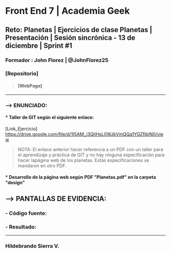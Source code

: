 # Front End 7 | Academia Geek
## Reto: Planetas | Ejercicios de clase Planetas | Presentación | Sesión sincrónica - 13 de diciembre | Sprint #1
### Formador : John Florez | @JohnFlorez25
### [Repositorio]
> #### [WebPage] 
___
### --> ENUNCIADO:
#### * Taller de GIT según el siguiente enlace:
  [Link_Ejercicio] https://drive.google.com/file/d/1I5AM_j3QIiHsL0WJkVmQQa1YGZfibiN0/view
> NOTA: El enlace anterior hacer referencia a un PDF con un taller para el aprendizaje y práctica de GIT y no hay ninguna especificación para hacer lapágina web de los planetas. Estas especificaciones se mandaron en otro PDF.
#### * Desarrollo de la página web según PDF "Planetas.pdf" en la carpeta "design"

## --> PANTALLAS DE EVIDENCIA:
### - Código fuente:

### - Resultado:

___
### Hildebrando Sierra V.

